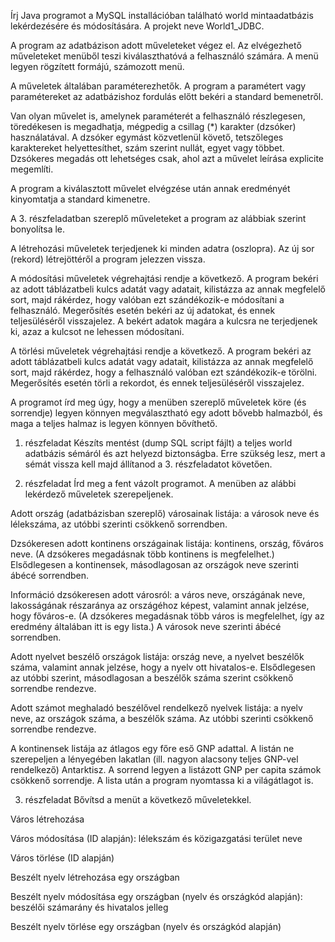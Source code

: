 Írj Java programot a MySQL installációban található world mintaadatbázis lekérdezésére és módosítására. A projekt neve World1_JDBC.

A program az adatbázison adott műveleteket végez el. Az elvégezhető műveleteket menüből teszi kiválaszthatóvá a felhasználó számára. A menü legyen rögzített formájú, számozott menü.

A műveletek általában paraméterezhetők. A program a paramétert vagy paramétereket az adatbázishoz fordulás előtt bekéri a standard bemenetről.

Van olyan művelet is, amelynek paraméterét a felhasználó részlegesen, töredékesen is megadhatja, mégpedig a csillag (*) karakter (dzsóker) használatával. A dzsóker egymást közvetlenül követő, tetszőleges karaktereket helyettesíthet, szám szerint nullát, egyet vagy többet. Dzsókeres megadás ott lehetséges csak, ahol azt a művelet leírása explicite megemlíti.

A program a kiválasztott művelet elvégzése után annak eredményét kinyomtatja a standard kimenetre.

A 3. részfeladatban szereplő műveleteket a program az alábbiak szerint bonyolítsa le.

A létrehozási műveletek terjedjenek ki minden adatra (oszlopra). Az új sor (rekord) létrejöttéről a program jelezzen vissza.

A módosítási műveletek végrehajtási rendje a következő. A program bekéri az adott táblázatbeli kulcs adatát vagy adatait, kilistázza az annak megfelelő sort, majd rákérdez, hogy valóban ezt szándékozik-e módosítani a felhasználó. Megerősítés esetén bekéri az új adatokat, és ennek teljesüléséről visszajelez. A bekért adatok magára a kulcsra ne terjedjenek ki, azaz a kulcsot ne lehessen módosítani.

A törlési műveletek végrehajtási rendje a következő. A program bekéri az adott táblázatbeli kulcs adatát vagy adatait, kilistázza az annak megfelelő sort, majd rákérdez, hogy a felhasználó valóban ezt szándékozik-e törölni. Megerősítés esetén törli a rekordot, és ennek teljesüléséről visszajelez.

A programot írd meg úgy, hogy a menüben szereplő műveletek köre (és sorrendje) legyen könnyen megválasztható egy adott bővebb halmazból, és maga a teljes halmaz is legyen könnyen bővíthető.

1. részfeladat
Készíts mentést (dump SQL script fájlt) a teljes world adatbázis sémáról és azt helyezd biztonságba. Erre szükség lesz, mert a sémát vissza kell majd állítanod a 3. részfeladatot követően.

2. részfeladat
Írd meg a fent vázolt programot. A menüben az alábbi lekérdező műveletek szerepeljenek.

Adott ország (adatbázisban szereplő) városainak listája: a városok neve és lélekszáma, az utóbbi szerinti csökkenő sorrendben.

Dzsókeresen adott kontinens országainak listája: kontinens, ország, főváros neve. (A dzsókeres megadásnak több kontinens is megfelelhet.) Elsődlegesen a kontinensek, másodlagosan az országok neve szerinti ábécé sorrendben.

Információ dzsókeresen adott városról: a város neve, országának neve, lakosságának részaránya az országéhoz képest, valamint annak jelzése, hogy főváros-e. (A dzsókeres megadásnak több város is megfelelhet, így az eredmény általában itt is egy lista.) A városok neve szerinti ábécé sorrendben.

Adott nyelvet beszélő országok listája: ország neve, a nyelvet beszélők száma, valamint annak jelzése, hogy a nyelv ott hivatalos-e. Elsődlegesen az utóbbi szerint, másodlagosan a beszélők száma szerint csökkenő sorrendbe rendezve.

Adott számot meghaladó beszélővel rendelkező nyelvek listája: a nyelv neve, az országok száma, a beszélők száma. Az utóbbi szerinti csökkenő sorrendbe rendezve.

A kontinensek listája az átlagos egy főre eső GNP adattal. A listán ne szerepeljen a lényegében lakatlan (ill. nagyon alacsony teljes GNP-vel rendelkező) Antarktisz. A sorrend legyen a listázott GNP per capita számok csökkenő sorrendje. A lista után a program nyomtassa ki a világátlagot is.

3. részfeladat
Bővítsd a menüt a következő műveletekkel.

Város létrehozása

Város módosítása (ID alapján): lélekszám és közigazgatási terület neve

Város törlése (ID alapján)

Beszélt nyelv létrehozása egy országban

Beszélt nyelv módosítása egy országban (nyelv és országkód alapján): beszélői számarány és hivatalos jelleg

Beszélt nyelv törlése egy országban (nyelv és országkód alapján)
